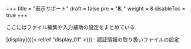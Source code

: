 +++
title = "表示サポート"
draft = false
pre = "<b>8. </b>"
weight = 8
disableToc = true
+++

ここにはファイル編集や入力補助の設定をまとめている


[display]({{< relref "display_01" >}})
: 認証情報の取り扱いファイルの設定
